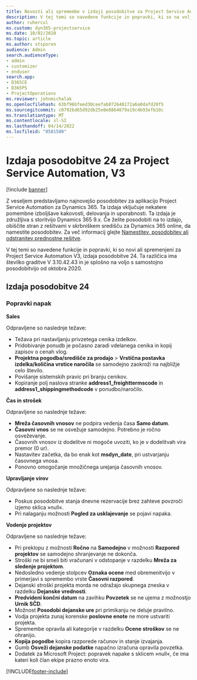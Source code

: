 ```yaml
---
title: Novosti ali spremembe v izdaji posodobitve za Project Service Automation 24, V3
description: V tej temi so navedene funkcije in popravki, ki so na voljo za Project Service Automation V3, izdaja posodobitve 24.
author: ruhercul
ms.custom: dyn365-projectservice
ms.date: 10/02/2020
ms.topic: article
ms.author: stsporen
audience: Admin
search.audienceType:
- admin
- customizer
- enduser
search.app:
- D365CE
- D365PS
- ProjectOperations
ms.reviewer: johnmichalak
ms.openlocfilehash: 63bf96bfeed30ceefab072640172a6a0dafd20f5
ms.sourcegitcommit: c0792bd65d92db25e0e8864879a19c4b93efb10c
ms.translationtype: MT
ms.contentlocale: sl-SI
ms.lasthandoff: 04/14/2022
ms.locfileid: "8581580"
---
```

# <a name="project-service-automation-update-release-24-v3"></a>Izdaja posodobitve 24 za Project Service Automation, V3

[!include [banner](../includes/psa-now-project-operations.md)]

Z veseljem predstavljamo najnovejšo posodobitev za aplikacijo Project Service Automation za Dynamics 365. Ta izdaja vključuje nekatere pomembne izboljšave kakovosti, delovanja in uporabnosti. Ta izdaja je združljiva s storitvijo Dynamics 365 9.x. Če želite posodobiti na to izdajo, obiščite stran z rešitvami v skrbniškem središču za Dynamics 365 online, da namestite posodobitev. Za več informacij glejte [Namestitev, posodobitev ali odstranitev prednostne rešitve](/power-platform/admin/install-remove-preferred-solution).

V tej temi so navedene funkcije in popravki, ki so novi ali spremenjeni za Project Service Automation V3, izdaja posodobitve 24. Ta različica ima številko graditve V 3.10.42.43 in je splošno na voljo s samostojno posodobitvijo od oktobra 2020.

## <a name="update-release-24"></a>Izdaja posodobitve 24

### <a name="bug-fixes"></a>Popravki napak

**Sales**

Odpravljene so naslednje težave:

- Težava pri nastavljanju privzetega cenika izdelkov.
- Pridobivanje ponudb je počasno zaradi vdelanega cenika in kopij zapisov o cenah vlog.
- **Projektna pogodba/središče za prodajo** > **Vrstična postavka izdelka/količina vrstice naročila** se samodejno zaokroži na najbližje celo število.
- Povišanje sistemskih pravic pri branju cenikov.
- Kopiranje polj naslova stranke **address1_freighttermscode** in **address1_shippingmethodcode** v ponudbo/naročilo. 


**Čas in strošek**

Odpravljene so naslednje težave:

- **Mreža časovnih vnosov** ne podpira vedenja časa **Samo datum**.
- **Časovni vnos** se ne osvežuje samodejno. Potrebno je ročno osveževanje.
- Časovnih vnosov iz dodelitve ni mogoče uvoziti, ko je v dodelitvah vira premor (0 ur).
- Nastavitev začetka, da bo enak kot **msdyn_date**, pri ustvarjanju časovnega vnosa.
- Ponovno omogočanje množičnega urejanja časovnih vnosov.

**Upravljanje virov**

Odpravljene so naslednje težave:

- Poskus posodobitve stanja dnevne rezervacije brez zahteve povzroči izjemo sklica »null«.
- Pri nalaganju možnosti **Pogled za usklajevanje** se pojavi napaka.


**Vodenje projektov**

Odpravljene so naslednje težave:

- Pri preklopu z možnosti **Ročno** na **Samodejno** v možnosti **Razpored projektov** se samodejno shranjevanje ne dokonča.
- Stroški ne bi smeli biti vračunani v odstopanje v razdelku **Mreža za sledenje projektom**.
- Nedosledno vedenje stolpcev **Oznaka ocene** med obremenitvijo v primerjavi s spremembo vrste **Časovni razpored**.
- Dejanski stroški projekta morda ne odražajo skupnega zneska v razdelku **Dejanske vrednosti**.
- **Predvideni končni datum** na zavihku **Povzetek** se ne ujema z možnostjo **Urnik SČD**.
- Možnost **Posodobi dejanske ure** pri primikanju ne deluje pravilno.
- Vodja projekta zunaj korenske **poslovne enote** ne more ustvariti projekta.
- Spremembe opravila ali kategorije v razdelku **Ocene stroškov** se ne ohranijo.
- **Kopija pogodbe** kopira razporede računov in stanje izvajanja.
- Gumb **Osveži dejanske podatke** napačno izračuna opravila povzetka.
- Dodatek za Microsoft Project: popravek napake s sklicem »null«, če ima kateri koli član ekipe prazno enoto vira.



[!INCLUDE[footer-include](../includes/footer-banner.md)]
